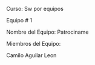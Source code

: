 Curso: Sw por equipos

Equipo # 1

Nombre del Equipo: Patrociname

Miembros del Equipo:

Camilo Aguilar Leon